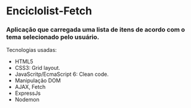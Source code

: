 # Enciclolist-Fetch
### Aplicação que carregada uma lista de itens de acordo com o tema selecionado pelo usuário. 

Tecnologias usadas: 
- HTML5
- CSS3: Grid layout.
- JavaScritp/EcmaScript 6: Clean code.
- Manipulação DOM
- AJAX, Fetch
- ExpressJs
- Nodemon
